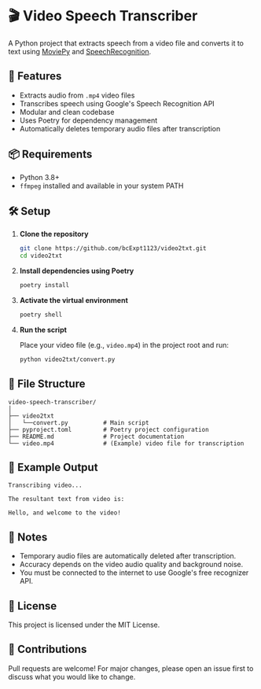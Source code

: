 # 🎬 Video Speech Transcriber

A Python project that extracts speech from a video file and converts it to text using [MoviePy](https://zulko.github.io/moviepy/) and [SpeechRecognition](https://pypi.org/project/SpeechRecognition/).

## 🚀 Features

- Extracts audio from `.mp4` video files
- Transcribes speech using Google's Speech Recognition API
- Modular and clean codebase
- Uses Poetry for dependency management
- Automatically deletes temporary audio files after transcription

## 📦 Requirements

- Python 3.8+
- `ffmpeg` installed and available in your system PATH

## 🛠️ Setup

1. **Clone the repository**

   ```bash
   git clone https://github.com/bcExpt1123/video2txt.git
   cd video2txt
   ```

2. **Install dependencies using Poetry**

   ```bash
   poetry install
   ```

3. **Activate the virtual environment**

   ```bash
   poetry shell
   ```

4. **Run the script**

   Place your video file (e.g., `video.mp4`) in the project root and run:

   ```bash
   python video2txt/convert.py
   ```

## 📂 File Structure

```
video-speech-transcriber/
│
├── video2txt
│   └──convert.py          # Main script
├── pyproject.toml         # Poetry project configuration
├── README.md              # Project documentation
└── video.mp4              # (Example) video file for transcription
```

## 🧪 Example Output

```
Transcribing video...

The resultant text from video is:

Hello, and welcome to the video!
```

## 🧼 Notes

* Temporary audio files are automatically deleted after transcription.
* Accuracy depends on the video audio quality and background noise.
* You must be connected to the internet to use Google's free recognizer API.

## 📜 License

This project is licensed under the MIT License.

## 🤝 Contributions

Pull requests are welcome! For major changes, please open an issue first to discuss what you would like to change.
